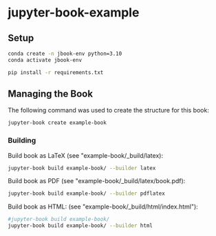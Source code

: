 # jupyter-book-example


## Setup

```sh
conda create -n jbook-env python=3.10
conda activate jbook-env
```

```sh
pip install -r requirements.txt
```



## Managing the Book


The following command was used to create the structure for this book:

```sh
jupyter-book create example-book
```

### Building



Build book as LaTeX (see "example-book/_build/latex):

```sh
jupyter-book build example-book/ --builder latex
```


Build book as PDF (see "example-book/_build/latex/book.pdf):

```sh
jupyter-book build example-book/ --builder pdflatex
```

Build book as HTML: (see "example-book/_build/html/index.html"):

```sh
#jupyter-book build example-book/
jupyter-book build example-book/ --builder html
```
